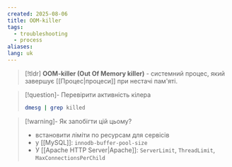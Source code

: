 ```yaml
---
created: 2025-08-06
title: OOM-killer
tags:
  - troubleshooting
  - process
aliases: 
lang: uk
---
```

> [!tldr]
> **OOM-killer (Out Of Memory killer)** - системний процес, який завершує [[Процес|процеси]] при нестачі пам'яті.

> [!question]- Перевірити активність кілера
> ```bash
> dmesg | grep killed
>```

> [!warning]- Як запобігти цій цьому?
> - встановити ліміти по ресурсам для сервісів
> - у [[MySQL]]: `innodb-buffer-pool-size`
> - У [[Apache HTTP Server|Apache]]: `ServerLimit`, `ThreadLimit`, `MaxConnectionsPerChild`